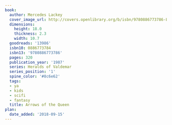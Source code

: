 ```yaml
---
book:
  author: Mercedes Lackey
  cover_image_url: http://covers.openlibrary.org/b/isbn/9780886773786-L.jpg
  dimensions:
    height: 18.0
    thickness: 2.3
    width: 10.7
  goodreads: '13986'
  isbn10: 0886773784
  isbn13: '9780886773786'
  pages: 320
  publication_year: '1987'
  series: Heralds of Valdemar
  series_position: '1'
  spine_color: '#8c6e62'
  tags:
  - ya
  - kids
  - scifi
  - fantasy
  title: Arrows of the Queen
plan:
  date_added: '2018-09-15'
---
```

